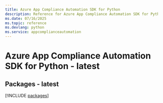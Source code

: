 ```yaml
---
title: Azure App Compliance Automation SDK for Python
description: Reference for Azure App Compliance Automation SDK for Python
ms.date: 07/16/2025
ms.topic: reference
ms.devlang: python
ms.service: appcomplianceautomation
---
```

# Azure App Compliance Automation SDK for Python - latest
## Packages - latest
[!INCLUDE [packages](app-compliance-automation-index.md)]